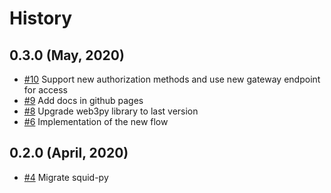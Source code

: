 History
=======

0.3.0 (May, 2020)
-------------------------
* [#10](https://github.com/keyko-io/nevermined-sdk-py/pull/10) Support new authorization methods and use new gateway endpoint for access
* [#9](https://github.com/keyko-io/nevermined-sdk-py/pull/9) Add docs in github pages
* [#8](https://github.com/keyko-io/nevermined-sdk-py/pull/8) Upgrade web3py library to last version
* [#6](https://github.com/keyko-io/nevermined-sdk-py/issues/6) Implementation of the new flow

0.2.0 (April, 2020)
-------------------------

* [#4](https://github.com/keyko-io/nevermined-sdk-py/issues/4) Migrate squid-py 
